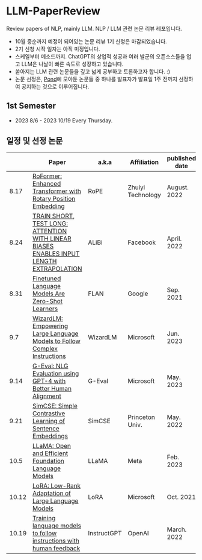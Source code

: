 # LLM-PaperReview
Review papers of NLP, mainly LLM.
NLP / LLM 관련 논문 리뷰 레포입니다.

- 10월 중순까지 예정이 되어있는 논문 리뷰 1기 신청은 마감되었습니다.
- 2기 신청 시작 일자는 아직 미정입니다.
- 스케일부터 메소드까지. ChatGPT의 상업적 성공과 여러 발군의 오픈소스들을 업고 LLM은 나날이 빠른 속도로 성장하고 있습니다.
- 쏟아지는 LLM 관련 논문들을 깊고 넓게 공부하고 토론하고자 합니다. :)
- 논문 선정은, [Pond](./Pond)에 모아둔 논문들 중 하나를 발표자가 발표일 1주 전까지 선정하여 공지하는 것으로 이루어집니다.

## 1st Semester
- 2023 8/6 - 2023 10/19 Every Thursday.

## 일정 및 선정 논문
  | Paper | a.k.a | Affiliation | published date | Speaker | Youtube
-- | -- | -- | -- | -- | -- | -- 
8.17 | [RoFormer: Enhanced Transformer with Rotary Position Embedding](https://arxiv.org/abs/2104.09864) | RoPE | Zhuiyi Technology | August. 2022 | 천재원 | [LINK](https://youtu.be/GUo0CzILNis)
8.24 | [TRAIN SHORT, TEST LONG:<br>ATTENTION WITH LINEAR BIASES<br>ENABLES INPUT LENGTH EXTRAPOLATION](https://arxiv.org/abs/2108.12409)| ALiBi | Facebook | April. 2022 | 이주형 | [LINK](https://youtu.be/ZFWZr_32Szg)
8.31 | [Finetuned Language Models Are Zero-Shot Learners](https://arxiv.org/abs/2109.01652) | FLAN | Google | Sep. 2021 | 천소영 | [LINK](https://youtu.be/Ed7VN8y1Qpw)
9.7 | [WizardLM: Empowering Large Language Models to Follow Complex Instructions](https://arxiv.org/abs/2304.12244) | WizardLM | Microsoft | Jun. 2023 | 박경택 | [LINK](https://youtu.be/lExKDCEGwAo)
9.14 | [G-Eval: NLG Evaluation using GPT-4 with Better Human Alignment](https://arxiv.org/abs/2303.16634) | G-Eval | Microsoft | May. 2023 | 신혁준 | [LINK](https://youtu.be/21mY1rQfpT4)
9.21 | [SimCSE: Simple Contrastive Learning of Sentence Embeddings](https://arxiv.org/abs/2104.08821) | SimCSE | Princeton Univ. | May. 2022 | 김세형 | [LINK](https://youtu.be/3kjyMxDaYQo)
10.5 | [LLaMA: Open and Efficient Foundation Language Models](https://arxiv.org/abs/2302.13971) | LLaMA | Meta | Feb. 2023 | 김가영 | [LINK](https://youtu.be/s7SfAglnqpI)
10.12 | [LoRA: Low-Rank Adaptation of Large Language Models](https://arxiv.org/abs/2106.09685) | LoRA | Microsoft | Oct. 2021 | 신중현 | [LINK](https://youtu.be/xgfVVO2NZD0)
10.19 | [Training language models to follow instructions with human feedback](https://arxiv.org/abs/2203.02155) | InstructGPT | OpenAI | March. 2022 | 홍영훈 | [LINK](https://youtu.be/joQAlQYLVz4)
